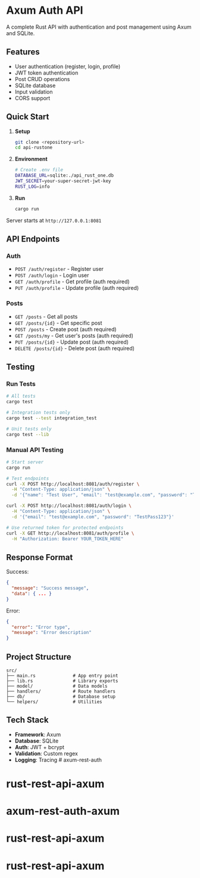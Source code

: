 # Axum Auth API

A complete Rust API with authentication and post management using Axum and SQLite.

## Features

- User authentication (register, login, profile)
- JWT token authentication
- Post CRUD operations
- SQLite database
- Input validation
- CORS support

## Quick Start

1. **Setup**
   ```bash
   git clone <repository-url>
   cd api-rustone
   ```

2. **Environment**
   ```bash
   # Create .env file
   DATABASE_URL=sqlite:./api_rust_one.db
   JWT_SECRET=your-super-secret-jwt-key
   RUST_LOG=info
   ```

3. **Run**
   ```bash
   cargo run
   ```

Server starts at `http://127.0.0.1:8081`

## API Endpoints

### Auth
- `POST /auth/register` - Register user
- `POST /auth/login` - Login user
- `GET /auth/profile` - Get profile (auth required)
- `PUT /auth/profile` - Update profile (auth required)

### Posts
- `GET /posts` - Get all posts
- `GET /posts/{id}` - Get specific post
- `POST /posts` - Create post (auth required)
- `GET /posts/my` - Get user's posts (auth required)
- `PUT /posts/{id}` - Update post (auth required)
- `DELETE /posts/{id}` - Delete post (auth required)

## Testing

### Run Tests
```bash
# All tests
cargo test

# Integration tests only
cargo test --test integration_test

# Unit tests only
cargo test --lib
```

### Manual API Testing
```bash
# Start server
cargo run

# Test endpoints
curl -X POST http://localhost:8081/auth/register \
  -H "Content-Type: application/json" \
  -d '{"name": "Test User", "email": "test@example.com", "password": "TestPass123"}'

curl -X POST http://localhost:8081/auth/login \
  -H "Content-Type: application/json" \
  -d '{"email": "test@example.com", "password": "TestPass123"}'

# Use returned token for protected endpoints
curl -X GET http://localhost:8081/auth/profile \
  -H "Authorization: Bearer YOUR_TOKEN_HERE"
```

## Response Format

Success:
```json
{
  "message": "Success message",
  "data": { ... }
}
```

Error:
```json
{
  "error": "Error type",
  "message": "Error description"
}
```

## Project Structure

```
src/
├── main.rs              # App entry point
├── lib.rs               # Library exports
├── model/               # Data models
├── handlers/            # Route handlers
├── db/                  # Database setup
└── helpers/             # Utilities
```

## Tech Stack

- **Framework**: Axum
- **Database**: SQLite
- **Auth**: JWT + bcrypt
- **Validation**: Custom regex
- **Logging**: Tracing # axum-rest-auth
# rust-rest-api-axum
# axum-rest-auth-axum
# rust-rest-api-axum
# rust-rest-api-axum
